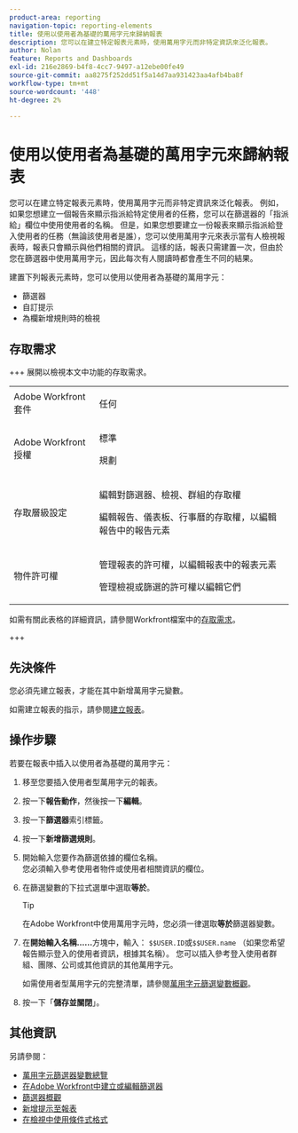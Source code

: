 ```yaml
---
product-area: reporting
navigation-topic: reporting-elements
title: 使用以使用者為基礎的萬用字元來歸納報表
description: 您可以在建立特定報表元素時，使用萬用字元而非特定資訊來泛化報表。
author: Nolan
feature: Reports and Dashboards
exl-id: 216e2869-b4f8-4cc7-9497-a12ebe00fe49
source-git-commit: aa8275f252dd51f5a14d7aa931423aa4afb4ba8f
workflow-type: tm+mt
source-wordcount: '448'
ht-degree: 2%

---
```


# 使用以使用者為基礎的萬用字元來歸納報表

<!-- Audited: 11/2024 -->

您可以在建立特定報表元素時，使用萬用字元而非特定資訊來泛化報表。 例如，如果您想建立一個報告來顯示指派給特定使用者的任務，您可以在篩選器的「指派給」欄位中使用使用者的名稱。 但是，如果您想要建立一份報表來顯示指派給登入使用者的任務（無論該使用者是誰），您可以使用萬用字元來表示當有人檢視報表時，報表只會顯示與他們相關的資訊。 這樣的話，報表只需建置一次，但由於您在篩選器中使用萬用字元，因此每次有人閱讀時都會產生不同的結果。

建置下列報表元素時，您可以使用以使用者為基礎的萬用字元：

* 篩選器
* 自訂提示
* 為欄新增規則時的檢視

## 存取需求

+++ 展開以檢視本文中功能的存取需求。 

<table style="table-layout:auto"> 
 <col> 
 <col> 
 <tbody> 
  <tr> 
   <td role="rowheader">Adobe Workfront套件</td> 
   <td> <p>任何</p> </td> 
  </tr> 
  <tr> 
   <td role="rowheader">Adobe Workfront授權</strong></td> 
   <td> 
    <p>標準</p>
    <p>規劃</p>
   </td>
  </tr> 
  <tr> 
   <td role="rowheader">存取層級設定</td> 
   <td> <p>編輯對篩選器、檢視、群組的存取權</p> <p>編輯報告、儀表板、行事曆的存取權，以編輯報告中的報告元素</p>
   </td> 
  </tr> 
  <tr> 
   <td role="rowheader">物件許可權</td> 
    <td> <p>管理報表的許可權，以編輯報表中的報表元素</p> <p>管理檢視或篩選的許可權以編輯它們</p></td> 
   </td> 
  </tr> 
 </tbody> 
</table>

如需有關此表格的詳細資訊，請參閱Workfront檔案中的[存取需求](/help/quicksilver/administration-and-setup/add-users/access-levels-and-object-permissions/access-level-requirements-in-documentation.md)。

+++

## 先決條件

您必須先建立報表，才能在其中新增萬用字元變數。

如需建立報表的指示，請參閱[建立報表](../../../reports-and-dashboards/reports/creating-and-managing-reports/create-report.md)。

## 操作步驟

若要在報表中插入以使用者為基礎的萬用字元：

1. 移至您要插入使用者型萬用字元的報表。
1. 按一下&#x200B;**報告動作**，然後按一下&#x200B;**編輯**。

1. 按一下&#x200B;**篩選器**&#x200B;索引標籤。
1. 按一下&#x200B;**新增篩選規則**。
1. 開始輸入您要作為篩選依據的欄位名稱。\
   您必須輸入參考使用者物件或使用者相關資訊的欄位。
1. 在篩選變數的下拉式選單中選取&#x200B;**等於**。

   >[!TIP]
   >
   >在Adobe Workfront中使用萬用字元時，您必須一律選取&#x200B;**等於**&#x200B;篩選器變數。

1. 在&#x200B;**開始輸入名稱……**&#x200B;方塊中，輸入： `$$USER.ID`或`$$USER.name` （如果您希望報告顯示登入的使用者資訊，根據其名稱）。 您可以插入參考登入使用者群組、團隊、公司或其他資訊的其他萬用字元。

   如需使用者型萬用字元的完整清單，請參閱[萬用字元篩選變數概觀](../../../reports-and-dashboards/reports/reporting-elements/understand-wildcard-filter-variables.md)。

1. 按一下「**儲存並關閉**」。

## 其他資訊

另請參閱：

<!--outdated: * [Basic Report Creation Program](https://one.workfront.com/s/basic-report-creation-program) -->
* [萬用字元篩選器變數總覽](../../../reports-and-dashboards/reports/reporting-elements/understand-wildcard-filter-variables.md)
* [在Adobe Workfront中建立或編輯篩選器](../../../reports-and-dashboards/reports/reporting-elements/create-filters.md)
* [篩選器概觀](../../../reports-and-dashboards/reports/reporting-elements/filters-overview.md)
* [新增提示至報表](../../../reports-and-dashboards/reports/creating-and-managing-reports/add-prompt-report.md)
* [在檢視中使用條件式格式](../../../reports-and-dashboards/reports/reporting-elements/use-conditional-formatting-views.md)

